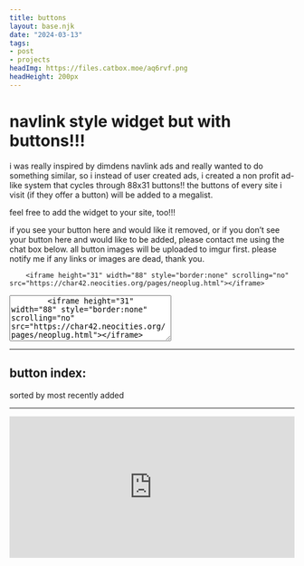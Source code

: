 ```yaml
---
title: buttons 
layout: base.njk
date: "2024-03-13"
tags: 
- post
- projects
headImg: https://files.catbox.moe/aq6rvf.png
headHeight: 200px
---
```

<div class="header" style="background-image: url({{ headImg }}); height: {{ headHeight }};"></div>

# navlink style widget but with buttons!!!

i was really inspired by dimdens navlink ads and really wanted to do something similar, so i instead of user created ads, i created a non profit ad-like system that cycles through 88x31 buttons!! the buttons of every site i visit (if they offer a button) will be added to a megalist. 

feel free to add the widget to your site, too!!!

if you see your button here and would like it removed, or if you don’t see your button here and would like to be added, please contact me using the chat box below.
all button images will be uploaded to imgur first. please notify me if any links or images are dead, thank you.


        <iframe height="31" width="88" style="border:none" scrolling="no" src="https://char42.neocities.org/pages/neoplug.html"></iframe>

<textarea rows="5" cols="33">
        <iframe height="31" width="88" style="border:none" scrolling="no" src="https://char42.neocities.org/pages/neoplug.html"></iframe>
</textarea>

---

## button index:
<span>sorted by most recently added</span> 
<ul id="userList"></ul>

<script>
function loadHTML(url, callback) {
    var xhr = new XMLHttpRequest();
    xhr.onreadystatechange = function() {
        if (xhr.readyState === XMLHttpRequest.DONE) {
            if (xhr.status === 200) {
                callback(xhr.responseText);
            } else {
                console.error('Error loading HTML file: ' + xhr.status);
            }
        }
    };
    xhr.open('GET', url, true);
    xhr.send();
}

function extractAdImages(html) {
    var tempDiv = document.createElement('div');
    tempDiv.innerHTML = html;

    var scripts = tempDiv.getElementsByTagName('script');
    var adImagesScript;
    for (var i = 0; i < scripts.length; i++) {
        if (scripts[i].innerHTML.includes('var adImages')) {
            adImagesScript = scripts[i].innerHTML;
            break;
        }
    }

    if (adImagesScript) {
        eval(adImagesScript);
        var userList = document.getElementById('userList');
        adImages.reverse();
        adImages.forEach(function(ad) {
            var listItem = document.createElement('span');
            listItem.innerHTML = '<a href="' + ad.link + '"><img src="' + ad.src + '" alt="Advertisement"></a>';
            userList.appendChild(listItem);
        });
    } else {
        console.error('adImages array not found in HTML content.');
    }
}

loadHTML('/pages/neoplug.html', extractAdImages);
</script>
---

<iframe src="https://www5.cbox.ws/box/?boxid=949860&boxtag=RAGGlU" width="100%" height="250" allowtransparency="yes" allow="autoplay" frameborder="0" marginheight="0" marginwidth="0" scrolling="auto"></iframe>	